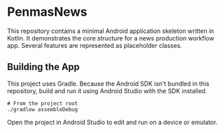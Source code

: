 # PenmasNews

This repository contains a minimal Android application skeleton written in Kotlin.
It demonstrates the core structure for a news production workflow app. Several
features are represented as placeholder classes.

## Building the App

This project uses Gradle. Because the Android SDK isn't bundled in this
repository, build and run it using Android Studio with the SDK installed.

```
# From the project root
./gradlew assembleDebug
```

Open the project in Android Studio to edit and run on a device or emulator.
